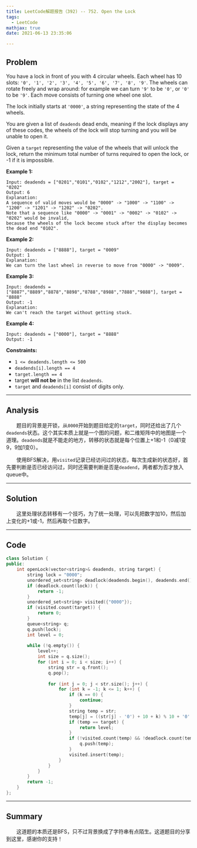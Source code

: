 ```yaml
---
title: LeetCode解题报告（392) -- 752. Open the Lock
tags:
  - LeetCode
mathjax: true
date: 2021-06-13 23:35:06

---
```


## Problem

You have a lock in front of you with 4 circular wheels. Each wheel has 10 slots: `'0', '1', '2', '3', '4', '5', '6', '7', '8', '9'`. The wheels can rotate freely and wrap around: for example we can turn `'9'` to be `'0'`, or `'0'` to be `'9'`. Each move consists of turning one wheel one slot.

The lock initially starts at `'0000'`, a string representing the state of the 4 wheels.

You are given a list of `deadends` dead ends, meaning if the lock displays any of these codes, the wheels of the lock will stop turning and you will be unable to open it.

Given a `target` representing the value of the wheels that will unlock the lock, return the minimum total number of turns required to open the lock, or -1 if it is impossible.

<!-- more -->

**Example 1:**

```
Input: deadends = ["0201","0101","0102","1212","2002"], target = "0202"
Output: 6
Explanation:
A sequence of valid moves would be "0000" -> "1000" -> "1100" -> "1200" -> "1201" -> "1202" -> "0202".
Note that a sequence like "0000" -> "0001" -> "0002" -> "0102" -> "0202" would be invalid,
because the wheels of the lock become stuck after the display becomes the dead end "0102".
```

**Example 2:**

```
Input: deadends = ["8888"], target = "0009"
Output: 1
Explanation:
We can turn the last wheel in reverse to move from "0000" -> "0009".
```

**Example 3:**

```
Input: deadends = ["8887","8889","8878","8898","8788","8988","7888","9888"], target = "8888"
Output: -1
Explanation:
We can't reach the target without getting stuck.
```

**Example 4:**

```
Input: deadends = ["0000"], target = "8888"
Output: -1
```



**Constraints:**

- `1 <= deadends.length <= 500`
- `deadends[i].length == 4`
- `target.length == 4`
- target **will not be** in the list `deadends`.
- `target` and `deadends[i]` consist of digits only.

------

## Analysis

&emsp;&emsp;题目的背景是开锁，从`0000`开始到题目给定的`target`，同时还给出了几个`deadends`状态。这个其实本质上就是一个图的问题，和二维矩阵中的地图是一个道理。`deadends`就是不能走的地方，转移的状态就是每个位置上+1和-1（0减1变9，9加1变0）。

&emsp;&emsp;使用BFS解决，用`visited`记录已经访问过的状态，每次生成新的状态好，首先要判断是否已经访问过，同时还需要判断是否是`deadend`，两者都为否才放入queue中。

------

## Solution

&emsp;&emsp;这里处理状态转移有一个技巧，为了统一处理，可以先把数字加10，然后加上变化的+1或-1，然后再取个位数字。

------

## Code

```c++
class Solution {
public:
    int openLock(vector<string>& deadends, string target) {
        string lock = "0000";
        unordered_set<string> deadlock(deadends.begin(), deadends.end());
        if (deadlock.count(lock)) {
            return -1;
        }
        unordered_set<string> visited({"0000"});
        if (visited.count(target)) {
            return 0;
        }
        queue<string> q;
        q.push(lock);
        int level = 0;
        
        while (!q.empty()) {
            level++;
            int size = q.size();
            for (int i = 0; i < size; i++) {
                string str = q.front();
                q.pop();
                
                for (int j = 0; j < str.size(); j++) {
                    for (int k = -1; k <= 1; k++) {
                        if (k == 0) {
                            continue;
                        }
                        string temp = str;
                        temp[j] = ((str[j] - '0') + 10 + k) % 10 + '0';
                        if (temp == target) {
                            return level;
                        }
                        if (!visited.count(temp) && !deadlock.count(temp)) {
                            q.push(temp);
                        }
                        visited.insert(temp);
                    }
                }
            }
        }
        return -1;
    }
};
```

------

## Summary

&emsp;&emsp;这道题的本质还是BFS，只不过背景换成了字符串有点陌生。这道题目的分享到这里，感谢你的支持！
